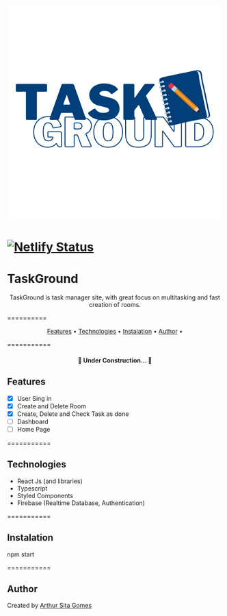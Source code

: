 <h1 align="center">
  <img src="Github/Images/TaskGround.png" />
</h1>

[![Netlify Status](https://api.netlify.com/api/v1/badges/10074b2e-146d-47f2-a76a-b7ed767018c1/deploy-status)](https://app.netlify.com/sites/taskground/deploys)
==========

# TaskGround

<p align="center"> TaskGround is task manager site, with great focus on multitasking and fast creation of rooms.</p>

==========

<p align="center">
 <a href="#features">Features</a> •
 <a href="#technologies">Technologies</a> •
 <a href="#instalation">Instalation</a> •
 <a href="#author">Author</a> •
</p>

===========

<h4 align="center"> 
	🚧 Under Construction...  🚧
</h4>

## **Features**

- [x] User Sing in
- [x] Create and Delete Room
- [x] Create, Delete and Check Task as done
- [ ] Dashboard
- [ ] Home Page

===========

## **Technologies** 

* React Js (and libraries)
* Typescript
* Styled Components
* Firebase (Realtime Database, Authentication)

===========

## **Instalation**

<p>npm start</p>

===========

## **Author**

Created by <a href="github.com/SitaGomes">Arthur Sita Gomes</a>

